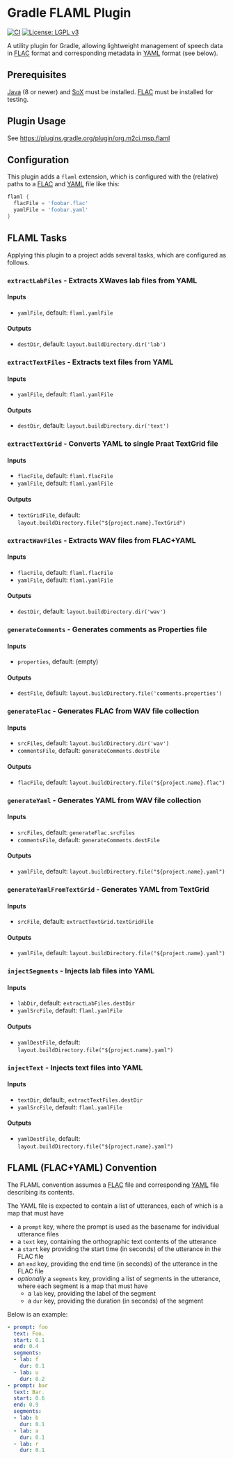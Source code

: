 Gradle FLAML Plugin
===================

[![CI](https://github.com/m2ci-msp/gradle-flaml-plugin/actions/workflows/main.yml/badge.svg)](https://github.com/m2ci-msp/gradle-flaml-plugin/actions/workflows/main.yml)
[![License: LGPL v3](https://img.shields.io/badge/License-LGPL%20v3-blue.svg)](https://www.gnu.org/licenses/lgpl-3.0)

A utility plugin for Gradle, allowing lightweight management of speech data in [FLAC] format and corresponding metadata in [YAML] format (see below).

Prerequisites
-------------

[Java] (8 or newer) and [SoX] must be installed.
[FLAC] must be installed for testing.

Plugin Usage
------------

See https://plugins.gradle.org/plugin/org.m2ci.msp.flaml

Configuration
-------------

This plugin adds a `flaml` extension, which is configured with the (relative) paths to a [FLAC] and [YAML] file like this:

```gradle
flaml {
  flacFile = 'foobar.flac'
  yamlFile = 'foobar.yaml'
}
```

FLAML Tasks
-----------

Applying this plugin to a project adds several tasks, which are configured as follows.

### `extractLabFiles` - Extracts XWaves lab files from YAML
#### Inputs
- `yamlFile`, default: `flaml.yamlFile`
#### Outputs
- `destDir`, default: `layout.buildDirectory.dir('lab')`

### `extractTextFiles` - Extracts text files from YAML
#### Inputs
- `yamlFile`, default: `flaml.yamlFile`
#### Outputs
- `destDir`, default: `layout.buildDirectory.dir('text')`

### `extractTextGrid` - Converts YAML to single Praat TextGrid file
#### Inputs
- `flacFile`, default: `flaml.flacFile`
- `yamlFile`, default: `flaml.yamlFile`
#### Outputs
- `textGridFile`, default: `layout.buildDirectory.file("${project.name}.TextGrid")`

### `extractWavFiles` - Extracts WAV files from FLAC+YAML
#### Inputs
- `flacFile`, default: `flaml.flacFile`
- `yamlFile`, default: `flaml.yamlFile`
#### Outputs
- `destDir`, default: `layout.buildDirectory.dir('wav')`

### `generateComments` - Generates comments as Properties file
#### Inputs
- `properties`, default: (empty)
#### Outputs
- `destFile`, default: `layout.buildDirectory.file('comments.properties')`

### `generateFlac` - Generates FLAC from WAV file collection
#### Inputs
- `srcFiles`, default: `layout.buildDirectory.dir('wav')`
- `commentsFile`, default: `generateComments.destFile`
#### Outputs
- `flacFile`, default: `layout.buildDirectory.file("${project.name}.flac")`

### `generateYaml` - Generates YAML from WAV file collection
#### Inputs
- `srcFiles`, default: `generateFlac.srcFiles`
- `commentsFile`, default: `generateComments.destFile`
#### Outputs
- `yamlFile`, default: `layout.buildDirectory.file("${project.name}.yaml")`

### `generateYamlFromTextGrid` - Generates YAML from TextGrid
#### Inputs
- `srcFile`, default: `extractTextGrid.textGridFile`
#### Outputs
- `yamlFile`, default: `layout.buildDirectory.file("${project.name}.yaml")`

### `injectSegments` - Injects lab files into YAML
#### Inputs
- `labDir`, default: `extractLabFiles.destDir`
- `yamlSrcFile`, default: `flaml.yamlFile`
#### Outputs
- `yamlDestFile`, default: `layout.buildDirectory.file("${project.name}.yaml")`

### `injectText` - Injects text files into YAML
#### Inputs
- `textDir`, default:, `extractTextFiles.destDir`
- `yamlSrcFile`, default: `flaml.yamlFile`
#### Outputs
- `yamlDestFile`, default: `layout.buildDirectory.file("${project.name}.yaml")`

FLAML (FLAC+YAML) Convention
----------------------------

The FLAML convention assumes a [FLAC] file and corresponding [YAML] file describing its contents.

The YAML file is expected to contain a list of utterances, each of which is a map that must have
- a `prompt` key, where the prompt is used as the basename for individual utterance files
- a `text` key, containing the orthographic text contents of the utterance
- a `start` key providing the start time (in seconds) of the utterance in the FLAC file
- an `end` key, providing the end time (in seconds) of the utterance in the FLAC file
- *optionally* a `segments` key, providing a list of segments in the utterance, where each segment is a map that must have
  - a `lab` key, providing the label of the segment
  - a `dur` key, providing the duration (in seconds) of the segment

Below is an example:
```yaml
- prompt: foo
  text: Foo.
  start: 0.1
  end: 0.4
  segments:
  - lab: f
    dur: 0.1
  - lab: u
    dur: 0.2
- prompt: bar
  text: Bar.
  start: 0.6
  end: 0.9
  segments:
  - lab: b
    dur: 0.1
  - lab: a
    dur: 0.1
  - lab: r
    dur: 0.1
```

[FLAC]: https://xiph.org/flac/
[YAML]: https://yaml.org/
[Java]: https://java.com/download/
[SoX]: https://sox.sourceforge.net/
